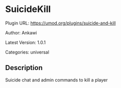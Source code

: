 # SuicideKill

Plugin URL: https://umod.org/plugins/suicide-and-kill

Author: Ankawi

Latest Version: 1.0.1

Categories: universal

## Description

Suicide chat and admin commands to kill a player
